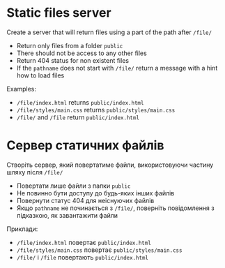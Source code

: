 # Static files server
Create a server that will return files using a part of the path after `/file/`

- Return only files from a folder `public`
- There should not be access to any other files
- Return 404 status for non existent files
- If the `pathname` does not start with `/file/` return a message with a hint how to load files

Examples:
- `/file/index.html` returns `public/index.html`
- `/file/styles/main.css` returns `public/styles/main.css`
- `/file/` and `/file` return `public/index.html`

# Сервер статичних файлів
Створіть сервер, який повертатиме файли, використовуючи частину шляху після `/file/`

- Повертати лише файли з папки `public`
- Не повинно бути доступу до будь-яких інших файлів
- Повернути статус 404 для неіснуючих файлів
- Якщо `pathname` не починається з `/file/`, поверніть повідомлення з підказкою, як завантажити файли

Приклади:
- `/file/index.html` повертає `public/index.html`
- `/file/styles/main.css` повертає `public/styles/main.css`
- `/file/` і `/file` повертають `public/index.html`
